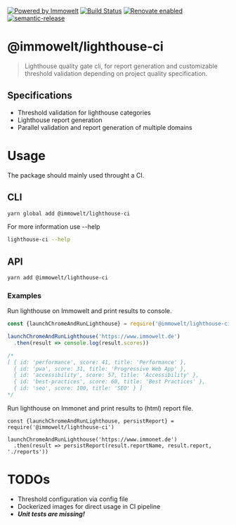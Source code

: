 [![Powered by Immowelt](https://img.shields.io/badge/powered%20by-immowelt-yellow.svg?colorB=ffb200)](https://stackshare.io/immowelt-group/)
[![Build Status](https://travis-ci.org/ImmoweltGroup/lighthouse-ci.svg?branch=master)](https://travis-ci.org/ImmoweltGroup/lighthouse-ci)
[![Renovate enabled](https://img.shields.io/badge/renovate-enabled-brightgreen.svg)](https://renovateapp.com/)
[![semantic-release](https://img.shields.io/badge/%20%20%F0%9F%93%A6%F0%9F%9A%80-semantic--release-e10079.svg)](https://github.com/semantic-release/semantic-release)

# @immowelt/lighthouse-ci

> Lighthouse quality gate cli, for report generation and customizable threshold validation depending on project quality specification.

## Specifications

* Threshold validation for lighthouse categories
* Lighthouse report generation
* Parallel validation and report generation of multiple domains

# Usage

The package should mainly used throught a CI.

## CLI

```sh
yarn global add @immowelt/lighthouse-ci
```

For more information use --help

```sh
lighthouse-ci --help
```

## API

```sh
yarn add @immowelt/lighthouse-ci
```

### Examples

Run lighthouse on Immowelt and print results to console.

```js
const {launchChromeAndRunLighthouse} = require('@immowelt/lighthouse-ci')

launchChromeAndRunLighthouse('https://www.immowelt.de')
  .then(result => console.log(result.scores))

/*
[ { id: 'performance', score: 41, title: 'Performance' },
  { id: 'pwa', score: 31, title: 'Progressive Web App' },
  { id: 'accessibility', score: 57, title: 'Accessibility' },
  { id: 'best-practices', score: 60, title: 'Best Practices' },
  { id: 'seo', score: 100, title: 'SEO' } ]
*/
```

Run lighthouse on Immonet and print results to (html) report file.

```
const {launchChromeAndRunLighthouse, persistReport} = require('@immowelt/lighthouse-ci')

launchChromeAndRunLighthouse('https://www.immonet.de')
  .then(result => persistReport(result.reportName, result.report, './reports'))
```

# TODOs

* Threshold configuration via config file
* Dockerized images for direct usage in CI pipeline
* ***Unit tests are missing!***
